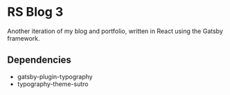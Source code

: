 # RS Blog 3
Another iteration of my blog and portfolio, written in React using the Gatsby framework.

## Dependencies
* gatsby-plugin-typography
* typography-theme-sutro
